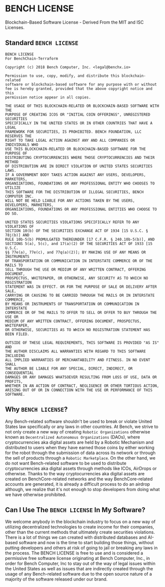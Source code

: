 # BENCH LICENSE
Blockchain-Based Software License - Derived From the MIT and ISC Licenses. 


## Standard `BENCH LICENSE`
```
BENCH LICENSE
For BenchChain-Terraform

Copyright (c) 2018 Bench Computer, Inc. <legal@benchx.io>

Permission to use, copy, modify, and distribute this blockchain-related
software or blockchain-based software for any purpose with or without 
fee is hereby granted, provided that the above copyright notice and this 
permission notice appear in all copies.

THE USAGE OF THIS BLOCKCHAIN-RELATED OR BLOCKCHAIN-BASED SOFTWARE WITH THE
PURPOSE OF CREATING ICOS OR "INITIAL COIN OFFERINGS", UNREGISTERED SECURITIES 
SPECIFICALLY IN THE UNITED STATES OR IN OTHER COUNTRIES THAT HAVE A LEGAL 
FRAMEWORK FOR SECURITIES, IS PROHIBITED. BENCH FOUNDATION, LLC RESERVES THE 
RIGHT TO TAKE LEGAL ACTION AGAINST ANY AND ALL COMPANIES OR INDIVIDUALS WHO
USE THIS BLOCKCHAIN-RELATED OR BLOCKCHAIN-BASED SOFTWARE FOR THE PURPOSE OF 
DISTRIBUTING CRYPTOCURRENCIES WHERE THOSE CRYPTOCURRENCIES AND THEIR METHOD
OF DISTRIBUTION ARE IN DIRECT VIOLATION OF UNITED STATES SECURITIES LAWS. 
IF A GOVERNMENT BODY TAKES ACTION AGAINST ANY USERS, DEVELOPERS, MARKETERS,
ORGANIZATIONS, FOUNDATIONS OR ANY PROFESSIONAL ENTITY WHO CHOOSES TO UTILIZE
THIS SOFTWARE FOR THE DISTRIBUTION OF ILLEGAL SECURITIES, BENCH COMPUTER INC.
WILL NOT BE HELD LIABLE FOR ANY ACTIONS TAKEN BY THE USERS, DEVELOPERS, MARKETERS,
ORGANIZATIONS, FOUNDATIONS OR ANY PROFESSIONAL ENTITIES WHO CHOOSE TO DO SO.

UNITED STATES SECURITIES VIOLATIONS SPECIFICALLY REFER TO ANY VIOLATIONS OF
SECTION 10(b) OF THE SECURITIES EXCHANGE ACT OF 1934 [15 U.S.C. § 78j(b)] AND
RULE 10b-5(b) PROMULGATED THEREUNDER [17 C.F.R. § 240.10b-5(b)], AND
SECTIONS 5(a), 5(c), and 17(a)(2) OF THE SECURITIES ACT OF 1933 [15 U.S.C.
§§ 77e(a), 77e(c), and 77q(a)(2)]; BY MAKING USE OF ANY MEANS OR INSTRUMENTS
OF TRANSPORTATION OR COMMUNICATION IN INTERSTATE COMMERCE OR OF THE MAILS TO
SELL THROUGH THE USE OR MEDIUM OF ANY WRITTEN CONTRACT, OFFERING DOCUMENT,
PROSPECTUS, WHITEPAPER, OR OTHERWISE, ANY SECURITY AS TO WHICH NO REGISTRATION
STATEMENT WAS IN EFFECT. OR FOR THE PURPOSE OF SALE OR DELIVERY AFTER SALE,
CARRYING OR CAUSING TO BE CARRIED THROUGH THE MAILS OR IN INTERSTATE COMMERCE,
BY MEANS OR INSTRUMENTS OF TRANSPORTATION OR COMMUNICATION IN INTERSTATE
COMMERCE OR OF THE MAILS TO OFFER TO SELL OR OFFER TO BUY THROUGH THE USE OR 
MEDIUM OF ANY WRITTEN CONTRACT, OFFERING DOCUMENT, PROSPECTUS, WHITEPAPER,
OR OTHERWISE, SECURITIES AS TO WHICH NO REGISTRATION STATEMENT HAS BEEN FILED.

OUTSIDE OF THESE LEGAL REQUIREMENTS, THIS SOFTWARE IS PROVIDED "AS IS" AND 
THE AUTHOR DISCLAIMS ALL WARRANTIES WITH REGARD TO THIS SOFTWARE INCLUDING 
ALL IMPLIED WARRANTIES OF MERCHANTABILITY AND FITNESS. IN NO EVENT SHALL 
THE AUTHOR BE LIABLE FOR ANY SPECIAL, DIRECT, INDIRECT, OR CONSEQUENTIAL 
DAMAGES OR ANY DAMAGES WHATSOEVER RESULTING FROM LOSS OF USE, DATA OR PROFITS, 
WHETHER IN AN ACTION OF CONTRACT, NEGLIGENCE OR OTHER TORTIOUS ACTION, 
ARISING OUT OF OR IN CONNECTION WITH THE USE OR PERFORMANCE OF THIS SOFTWARE.
```

## Why `BENCH LICENSE`?
Any Bench-related software shouldn't be used to break or violate United States law specifically or any laws in other countries. At Bench, we strive to not only create a new way of creating `Robotic Organizations` otherwise known as `Decentralized Autonomous Organizations` (DAOs), where cryptocurrencies aka digital assets are held by a Robotic Mechanism and distributed to users when they have earned those coins by either working for the robot through the submission of data across its network or through the sell of products through a `Robotic Marketplace`.  On the other hand, we do not want Bench-related software to be used to distribute cryptocurrencies aka digital assets through methods like ICOs, AirDrops or otherwise. Thanks to the way cryptocurrencies aka digital assets are created on BenchCore-related networks and the way BenchCore-related accounts are generated, it is already a difficult process to do an airdrop although, we realize that it's not enough to stop developers from doing what we have otherwise prohibited. 

## Can I Use The `BENCH LICENSE` In My Software?
We welcome anybody in the blockchain industry to focus on a new way of utilizing decentralized technologies to create income for their companies, other than the current methods that ultimately create securities violations. There is a lot of things we can created with distributed databases and AI-based software and now is the time to start building those things, without putting developers and others at risk of going to jail or breaking any laws in the process. The BENCH LICENSE is free to use and is considered a permissive free software license originating at Bench Computer, Inc., in order for Bench Computer, Inc to stay out of the way of legal issues within the United States as well as issues that are indirectly created through the usage of any Bench-related software due to the open source nature of a majority of the software released under our brand. 

